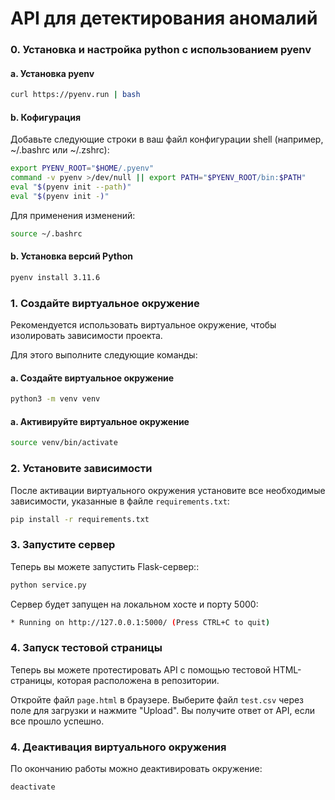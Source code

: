 # **API для детектирования аномалий**
### **0. Установка и настройка python с использованием pyenv**
#### a. Установка pyenv

```bash
curl https://pyenv.run | bash
```

#### b. Кофигурация
Добавьте следующие строки в ваш файл конфигурации shell (например, ~/.bashrc или ~/.zshrc):

```bash
export PYENV_ROOT="$HOME/.pyenv"
command -v pyenv >/dev/null || export PATH="$PYENV_ROOT/bin:$PATH"
eval "$(pyenv init --path)"
eval "$(pyenv init -)"
```

Для применения изменений:

```bash
source ~/.bashrc
```

#### b. Установка версий Python

```bash
pyenv install 3.11.6
```

### **1. Создайте виртуальное окружение**

Рекомендуется использовать виртуальное окружение, чтобы изолировать зависимости проекта.

Для этого выполните следующие команды:

#### a. Создайте виртуальное окружение

```bash
python3 -m venv venv
```
#### a. Активируйте виртуальное окружение

```bash
source venv/bin/activate
```

### **2. Установите зависимости**
После активации виртуального окружения установите все необходимые зависимости, указанные в файле `requirements.txt`:

```bash
pip install -r requirements.txt
```
### **3. Запустите сервер**
Теперь вы можете запустить Flask-сервер::

```bash
python service.py
```
Сервер будет запущен на локальном хосте и порту 5000:

```bash
* Running on http://127.0.0.1:5000/ (Press CTRL+C to quit)
```
### **4. Запуск тестовой страницы**
Теперь вы можете протестировать API с помощью тестовой HTML-страницы, которая расположена в репозитории.

Откройте файл `page.html` в браузере.
Выберите файл `test.csv` через поле для загрузки и нажмите "Upload".
Вы получите ответ от API, если все прошло успешно.

### **4. Деактивация виртуального окружения**
По окончанию работы можно деактивировать окружение:

```bash
deactivate
```
